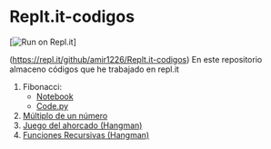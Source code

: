 # Replt.it-codigos
[![Run on Repl.it](https://repl.it/badge/github/amir1226/Replt.it-codigos)]

(https://repl.it/github/amir1226/Replt.it-codigos)
En este repositorio almaceno códigos que he trabajado en repl.it <br>
<ol>
<li>Fibonacci:
  <ul type="circle">
    <li>
      <a href="https://github.com/amir1226/Replt.it-codigos/blob/master/fibonacci.ipynb" target="_blank"> Notebook  </a>
    </li>
    <li>
      <a href="https://github.com/amir1226/Replt.it-codigos/blob/master/fibonacci_code.py" target="_blank"> Code.py </a>
    </li>
  </ul>
 </li>
 <li>
   <a href="https://github.com/amir1226/Replt.it-codigos/blob/master/fibonacci.ipynb" target="_blank"> Múltiplo de un número  </a>
 </li>
  <li>
   <a href="https://github.com/amir1226/Replt.it-codigos/blob/master/Ahorcado(Hangman).py" target="_blank"> Juego del ahorcado (Hangman) </a>
 </li>
  
  <li>
   <a href="https://github.com/amir1226/Replt.it-codigos/blob/master/Ejercicios%20Algortimos%20Recursivos.ipynb" target="_blank"> Funciones Recursivas (Hangman) </a>
 </li>

</ol>

